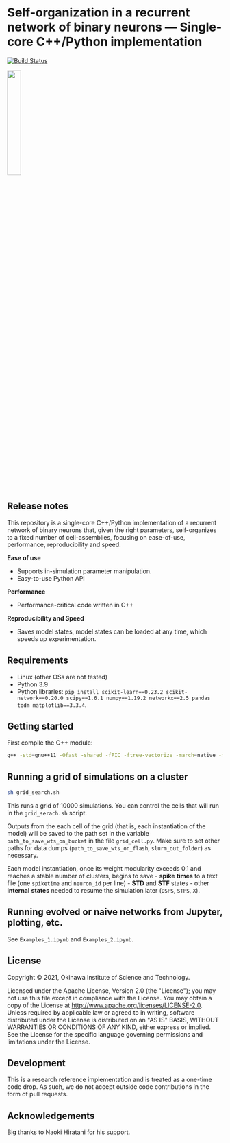 # Self-organization in a recurrent network of binary neurons &mdash; Single-core C++/Python implementation

[![Build Status](https://travis-ci.org/joemccann/dillinger.svg?branch=master)](https:/travis-ci.org/joemccann/dillinger.svg?branch=master)

<img src="https://svgshare.com/i/acV.svg" width=25% height=25%>

## Release notes

This repository is a single-core C++/Python implementation of a recurrent network of binary neurons that, given the right parameters, self-organizes to a fixed number of cell-assemblies, focusing on ease-of-use, performance, reproducibility and speed.

**Ease of use**
* Supports in-simulation parameter manipulation.
* Easy-to-use Python API

**Performance**
* Performance-critical code written in C++

**Reproducibility and Speed**
* Saves model states, model states can be loaded at any time, which speeds up experimentation.


## Requirements

* Linux (other OSs are not tested)
* Python 3.9
* Python libraries: `pip install scikit-learn==0.23.2 scikit-network==0.20.0 scipy==1.6.1 numpy==1.19.2 networkx==2.5 pandas tqdm matplotlib==3.3.4`.


## Getting started

First compile the C++ module:

```.bash
g++ -std=gnu++11 -Ofast -shared -fPIC -ftree-vectorize -march=native -mavx bmm_9_haga_grid.cpp -o
```

## Running a grid of simulations on a cluster

```.bash
sh grid_search.sh
```
This runs a grid of 10000 simulations. You can control the cells that will run in the `grid_serach.sh` script.

Outputs from the each cell of the grid (that is, each instantiation of the model) will be saved to the path set in the variable `path_to_save_wts_on_bucket` in the file `grid_cell.py`. Make sure to set other paths for data dumps (`path_to_save_wts_on_flash`, `slurm_out_folder`) as necessary.

Each model instantiation, once its weight modularity exceeds 0.1 and reaches a stable number of clusters, begins to save 
	- **spike** **times** to a text file (one `spiketime` and `neuron_id` per line) 
	- **STD** and **STF** states
	- other **internal** **states** needed to resume the simulation later (`DSPS`, `STPS`, `X`).



## Running evolved or naive networks from Jupyter, plotting, etc.

See `Examples_1.ipynb` and `Examples_2.ipynb`.


## License

Copyright &copy; 2021, Okinawa Institute of Science and Technology.

Licensed under the Apache License, Version 2.0 (the "License"); you may not use this file except in compliance with the License. You may obtain a copy of the License at http://www.apache.org/licenses/LICENSE-2.0. Unless required by applicable law or agreed to in writing, software distributed under the License is distributed on an "AS IS" BASIS, WITHOUT WARRANTIES OR CONDITIONS OF ANY KIND, either express or implied. See the License for the specific language governing permissions and limitations under the License.


## Development

This is a research reference implementation and is treated as a one-time code drop. As such, we do not accept outside code contributions in the form of pull requests.

## Acknowledgements

Big thanks to Naoki Hiratani for his support.